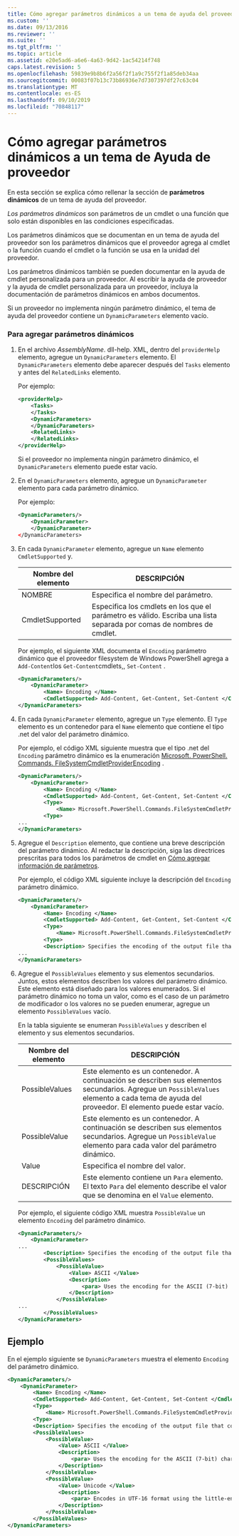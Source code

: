 ```yaml
---
title: Cómo agregar parámetros dinámicos a un tema de ayuda del proveedor | Microsoft Docs
ms.custom: ''
ms.date: 09/13/2016
ms.reviewer: ''
ms.suite: ''
ms.tgt_pltfrm: ''
ms.topic: article
ms.assetid: e20e5ad6-a6e6-4a63-9d42-1ac54214f748
caps.latest.revision: 5
ms.openlocfilehash: 59839e9b8b6f2a56f2f1a9c755f2f1a85deb34aa
ms.sourcegitcommit: 00083f07b13c73b86936e7d7307397df27c63c04
ms.translationtype: MT
ms.contentlocale: es-ES
ms.lasthandoff: 09/10/2019
ms.locfileid: "70848117"
---
```

# <a name="how-to-add-dynamic-parameters-to-a-provider-help-topic"></a>Cómo agregar parámetros dinámicos a un tema de Ayuda de proveedor

En esta sección se explica cómo rellenar la sección de **parámetros dinámicos** de un tema de ayuda del proveedor.

*Los parámetros dinámicos* son parámetros de un cmdlet o una función que solo están disponibles en las condiciones especificadas.

Los parámetros dinámicos que se documentan en un tema de ayuda del proveedor son los parámetros dinámicos que el proveedor agrega al cmdlet o la función cuando el cmdlet o la función se usa en la unidad del proveedor.

Los parámetros dinámicos también se pueden documentar en la ayuda de cmdlet personalizada para un proveedor. Al escribir la ayuda de proveedor y la ayuda de cmdlet personalizada para un proveedor, incluya la documentación de parámetros dinámicos en ambos documentos.

Si un proveedor no implementa ningún parámetro dinámico, el tema de ayuda del proveedor contiene un `DynamicParameters` elemento vacío.

### <a name="to-add-dynamic-parameters"></a>Para agregar parámetros dinámicos

1. En el archivo *AssemblyName*. dll-help. XML, dentro del `providerHelp` elemento, agregue un `DynamicParameters` elemento. El `DynamicParameters` elemento debe aparecer después del `Tasks` elemento y antes del `RelatedLinks` elemento.

   Por ejemplo:

    ```xml
    <providerHelp>
        <Tasks>
        </Tasks>
        <DynamicParameters>
        </DynamicParameters>
        <RelatedLinks>
        </RelatedLinks>
    </providerHelp>
    ```

   Si el proveedor no implementa ningún parámetro dinámico, el `DynamicParameters` elemento puede estar vacío.

2. En el `DynamicParameters` elemento, agregue un `DynamicParameter` elemento para cada parámetro dinámico.

   Por ejemplo:

    ```xml
    <DynamicParameters/>
        <DynamicParameter>
        </DynamicParameter>
    </DynamicParameters>
    ```

3. En cada `DynamicParameter` elemento, agregue un `Name` elemento `CmdletSupported` y.

   |Nombre del elemento|DESCRIPCIÓN|
   |------------------|-----------------|
   |NOMBRE|Especifica el nombre del parámetro.|
   |CmdletSupported|Especifica los cmdlets en los que el parámetro es válido. Escriba una lista separada por comas de nombres de cmdlet.|

   Por ejemplo, el siguiente XML documenta el `Encoding` parámetro dinámico que el proveedor filesystem de Windows PowerShell agrega a `Add-Content`los `Get-Content`cmdlets,, `Set-Content` .

    ```xml
    <DynamicParameters/>
        <DynamicParameter>
            <Name> Encoding </Name>
            <CmdletSupported> Add-Content, Get-Content, Set-Content </CmdletSupported>
    </DynamicParameters>

    ```

4. En cada `DynamicParameter` elemento, agregue un `Type` elemento. El `Type` elemento es un contenedor para el `Name` elemento que contiene el tipo .net del valor del parámetro dinámico.

   Por ejemplo, el código XML siguiente muestra que el tipo .net del `Encoding` parámetro dinámico es la enumeración [Microsoft. PowerShell. Commands. FileSystemCmdletProviderEncoding](/dotnet/api/microsoft.powershell.commands.filesystemcmdletproviderencoding) .

    ```xml
    <DynamicParameters/>
        <DynamicParameter>
            <Name> Encoding </Name>
            <CmdletSupported> Add-Content, Get-Content, Set-Content </CmdletSupported>
            <Type>
                <Name> Microsoft.PowerShell.Commands.FileSystemCmdletProviderEncoding </Name>
            <Type>
    ...
    </DynamicParameters>
    ```

5. Agregue el `Description` elemento, que contiene una breve descripción del parámetro dinámico. Al redactar la descripción, siga las directrices prescritas para todos los parámetros de cmdlet en [Cómo agregar información de parámetros](./how-to-add-parameter-information.md).

   Por ejemplo, el código XML siguiente incluye la descripción del `Encoding` parámetro dinámico.

    ```xml
    <DynamicParameters/>
        <DynamicParameter>
            <Name> Encoding </Name>
            <CmdletSupported> Add-Content, Get-Content, Set-Content </CmdletSupported>
            <Type>
                <Name> Microsoft.PowerShell.Commands.FileSystemCmdletProviderEncoding </Name>
            <Type>
            <Description> Specifies the encoding of the output file that contains the content. </Description>
    ...
    </DynamicParameters>
    ```

6. Agregue el `PossibleValues` elemento y sus elementos secundarios. Juntos, estos elementos describen los valores del parámetro dinámico. Este elemento está diseñado para los valores enumerados. Si el parámetro dinámico no toma un valor, como es el caso de un parámetro de modificador o los valores no se pueden enumerar, agregue un elemento `PossibleValues` vacío.

   En la tabla siguiente se enumeran `PossibleValues` y describen el elemento y sus elementos secundarios.

   |Nombre del elemento|DESCRIPCIÓN|
   |------------------|-----------------|
   |PossibleValues|Este elemento es un contenedor. A continuación se describen sus elementos secundarios. Agregue un `PossibleValues` elemento a cada tema de ayuda del proveedor. El elemento puede estar vacío.|
   |PossibleValue|Este elemento es un contenedor. A continuación se describen sus elementos secundarios. Agregue un `PossibleValue` elemento para cada valor del parámetro dinámico.|
   |Value|Especifica el nombre del valor.|
   |DESCRIPCIÓN|Este elemento contiene un `Para` elemento. El texto `Para` del elemento describe el valor que se denomina en el `Value` elemento.|

   Por ejemplo, el siguiente código XML muestra `PossibleValue` un elemento `Encoding` del parámetro dinámico.

    ```xml
    <DynamicParameters/>
        <DynamicParameter>
    ...
            <Description> Specifies the encoding of the output file that contains the content. </Description>
            <PossibleValues>
                <PossibleValue>
                    <Value> ASCII </Value>
                    <Description>
                        <para> Uses the encoding for the ASCII (7-bit) character set. </para>
                    </Description>
                </PossibleValue>
    ...
            </PossibleValues>
    </DynamicParameters>
    ```

## <a name="example"></a>Ejemplo

En el ejemplo siguiente se `DynamicParameters` muestra el elemento `Encoding` del parámetro dinámico.

```xml
<DynamicParameters/>
    <DynamicParameter>
        <Name> Encoding </Name>
        <CmdletSupported> Add-Content, Get-Content, Set-Content </CmdletSupported>
        <Type>
            <Name> Microsoft.PowerShell.Commands.FileSystemCmdletProviderEncoding </Name>
        <Type>
        <Description> Specifies the encoding of the output file that contains the content. </Description>
        <PossibleValues>
            <PossibleValue>
                <Value> ASCII </Value>
                <Description>
                    <para> Uses the encoding for the ASCII (7-bit) character set. </para>
                </Description>
            </PossibleValue>
            <PossibleValue>
                <Value> Unicode </Value>
                <Description>
                    <para> Encodes in UTF-16 format using the little-endian byte order. </para>
                </Description>
            </PossibleValue>
        </PossibleValues>
</DynamicParameters>
```